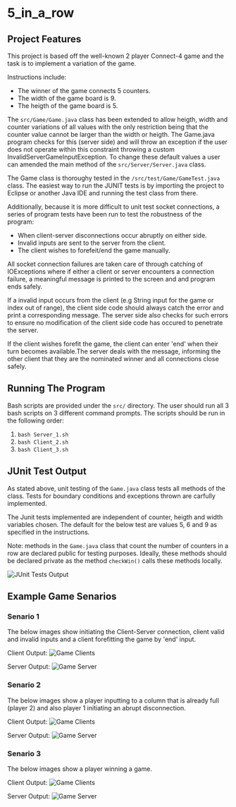 # 5_in_a_row

## Project Features

This project is based off the well-known 2 player Connect-4 game and the task is to implement a variation of the game.

Instructions include:
* The winner of the game connects 5 counters.
* The width of the game board is 9.
* The heigth of the game board is 5.

The ```src/Game/Game.java``` class has been extended to allow heigth, width and counter variations of all values with the only restriction being that the counter value cannot be larger than the width or heigth. The Game.java program checks for this (server side) and will throw an exception if the user does not operate within this constraint throwing a custom InvalidServerGameInputException. To change these default values a user can amended the main method of the ```src/Server/Server.java``` class.

The Game class is thoroughy tested in the ```/src/test/Game/GameTest.java``` class. The easiest way to run the JUNIT tests is by importing the project to Eclipse or another Java IDE and running the test class from there.

Additionally, because it is more difficult to unit test socket connections, a series of program tests have been run to test the robustness of the program: 
* When client-server disconnections occur abruptly on either side.
* Invalid inputs are sent to the server from the client.
* The client wishes to forefeit/end the game manually.

All socket connection failures are taken care of through catching of IOExceptions where if either a client or server encounters a connection failure, a meaningful message is printed to the screen and and program ends safely.

If a invalid input occurs from the client (e.g String input for the game or index out of range), the client side code should always catch the error and print a corresponding message. The server side also checks for such errors to ensure no modification of the client side code has occured to penetrate the server.

If the client wishes forefit the game, the client can enter 'end' when their turn becomes available.The server deals with the message, informing the other client that they are the nominated winner and all connections close safely.

## Running The Program

Bash scripts are provided under the ```src/``` directory. The user should run all 3 bash scripts on 3 different command prompts. The scripts should be run in the following order:

1. ```bash Server_1.sh```
2. ```bash Client_2.sh```
3. ```bash Client_3.sh```

## JUnit Test Output

As stated above, unit testing of the ```Game.java``` class tests all methods of the class. Tests for boundary conditions and exceptions thrown are carfully implemented. 

The Junit tests implemented are independent of counter, heigth and width variables chosen. The default for the below test are values 5, 6 and 9 as specified in the instructions. 

Note: methods in the ```Game.java``` class that count the number of counters in a row are declared public for testing purposes. Ideally, these methods should be declared private as the method ```checkWin()``` calls these methods locally.

![JUnit Tests Output](Images/Testing_Output/img1.PNG)

## Example Game Senarios

### Senario 1

The below images show initiating the Client-Server connection, client valid and invalid inputs and a client forefitting the game by 'end' input.

Client Output:
![Game Clients](Images/Game_1_Senario/img1.png)

Server Output:
![Game Server](Images/Game_1_Senario/img2.png)

### Senario 2

The below images show a player inputting to a column that is already full (player 2) and also player 1 initiating an abrupt disconnection.

Client Output:
![Game Clients](Images/Game_2_Senario/img1.png)

Server Output:
![Game Server](Images/Game_2_Senario/img2.png)

### Senario 3

The below images show a player winning a game.

Client Output:
![Game Clients](Images/Game_2_Senario/img1.png)

Server Output:
![Game Server](Images/Game_2_Senario/img2.png)

